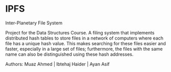 # IPFS
Inter-Planetary File System

Project for the Data Structures Course. A filing system that implements distributed hash tables to store files in a network of computers where each file has a unique hash value. This makes searching for these files easier and faster, especially in a large set of files; furthermore, the files with the same name can also be distinguished using these hash addresses.

Authors:
Muaz Ahmed | Ibtehaj Haider | Ayan Asif
